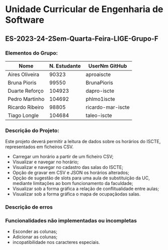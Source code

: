 # Unidade Curricular de Engenharia de Software
## ES-2023-24-2Sem-Quarta-Feira-LIGE-Grupo-F


### Elementos do Grupo:
| Nome            | N. Estudante | UserNm GitHub     |
|-----------------|--------------|-------------------|
| Aires Oliveira  |    90323     | aproaiscte        |
| Bruna Pioris    |    99550     | BrunaPioris       |
| Duarte Reforço  |    104923    | dapro-iscte       |
| Pedro Martinho  |    104692    | phlmo1iscte       |
| Ricardo Ribeiro |    98805     | ricardo-mar-iscte |
| Tiago Longle    |    104684    | taleo-iscte       |


### Descrição do Projeto:
Este projeto deverá permitir a leitura de dados sobre os horários do ISCTE, representados em ficheiros CSV.

- Carregar um horário a partir de um ficheiro CSV;
- Visualizar e navegar no horário;
- Visualizar e navegar no cadastro das salas do ISCTE;
- Opção de gravar em CSV e JSON os horários alterados;
- Opção de sugestão de slots para uma aula de substituição da UC, mediante limitações ao bom funcionamento da faculdade;
- Visualizar sob a forma gráfica a relação de conflitualidade entre aulas;
- Visualizar sob a forma gráfica o mapa de ocupaçãodas salas.


### Descrição de erros



### Funcionalidades não implementadas ou incompletas

- Esconder as colunas;
- Adicionar as colunas;
- incopatibilidade nos caracteres especiais.
 
